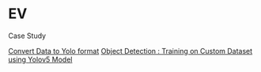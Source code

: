 # EV
 Case Study


[Convert Data to Yolo format](https://github.com/rvj07ai/EV/tree/main/Object_Detection/code/convertToYolo)
[Object Detection : Training on Custom Dataset using Yolov5 Model](https://github.com/rvj07ai/EV/tree/main/Object_Detection/code/yolo-5s-model)
